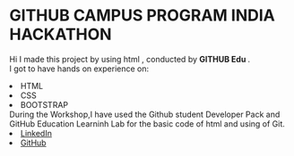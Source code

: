 # GITHUB CAMPUS PROGRAM INDIA HACKATHON

Hi I made this project by using html , conducted by <b> GITHUB Edu
</b>.
<br>I got to have hands on experience on:
<li>HTML
<li>CSS
<li>BOOTSTRAP
<br>During the Workshop,I have used the Github student Developer Pack and GitHub Education Learninh Lab for the basic 
  code of html and using of Git.
<li><a href=
"https://www.linkedin.com/in/stp-prudhvi-chandra-a361441a4/">LinkedIn</a>
<li><a href=
"https://github.com/PrudhviChandra2004">GitHub</a>
